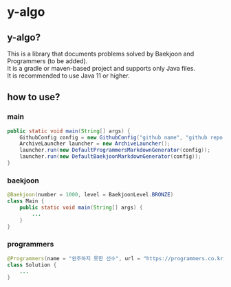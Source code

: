 # y-algo

## y-algo?
This is a library that documents problems solved by Baekjoon and Programmers (to be added). <br>
It is a gradle or maven-based project and supports only Java files. <br>
It is recommended to use Java 11 or higher. 

## how to use?

### main
```java
public static void main(String[] args) {
    GithubConfig config = new GithubConfig("github name", "github repo name", "main branch name");
    ArchiveLauncher launcher = new ArchiveLauncher();
    launcher.run(new DefaultProgrammersMarkdownGenerator(config));
    launcher.run(new DefaultBaekjoonMarkdownGenerator(config));
}
```

### baekjoon
```java
@Baekjoon(number = 1000, level = BaekjoonLevel.BRONZE)
class Main {
    public static void main(String[] args) {
        ...
    }
}
```

### programmers
```java
@Programmers(name = "완주하지 못한 선수", url = "https://programmers.co.kr/learn/courses/30/lessons/42576", level = ProgrammersLevel.LEVEL1, number = 42576)
class Solution {
    ...
}
```
